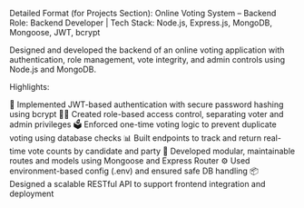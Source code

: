 Detailed Format (for Projects Section):
Online Voting System – Backend
Role: Backend Developer | Tech Stack: Node.js, Express.js, MongoDB, Mongoose, JWT, bcrypt

Designed and developed the backend of an online voting application with authentication, role management, vote integrity, and admin controls using Node.js and MongoDB.

Highlights:

🔐 Implemented JWT-based authentication with secure password hashing using bcrypt
🧑‍💼 Created role-based access control, separating voter and admin privileges
🗳️ Enforced one-time voting logic to prevent duplicate voting using database checks
📊 Built endpoints to track and return real-time vote counts by candidate and party
🧰 Developed modular, maintainable routes and models using Mongoose and Express Router
⚙️ Used environment-based config (.env) and ensured safe DB handling
📦 Designed a scalable RESTful API to support frontend integration and deployment
